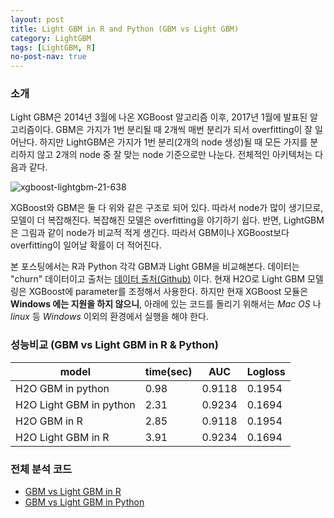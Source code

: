 ```yaml
---
layout: post
title: Light GBM in R and Python (GBM vs Light GBM)
category: LightGBM 
tags: [LightGBM, R]
no-post-nav: true
---
```


### 소개
 Light GBM은 2014년 3월에 나온 XGBoost 알고리즘 이후, 2017년 1월에 발표된 알고리즘이다. GBM은 가지가 1번 분리될 때 2개씩 매번 분리가 되서 overfitting이 잘 일어난다. 하지만 LightGBM은 가지가 1번 분리(2개의 node 생성)될 때  모든 가지를 분리하지 않고 2개의 node 중 잘 맞는 node 기준으로만 나눈다. 전체적인 아키텍처는 다음과 같다.

![xgboost-lightgbm-21-638](https://user-images.githubusercontent.com/40010529/41837711-40f64140-7899-11e8-99b6-6c487a3c58c8.jpg)

XGBoost와 GBM은 둘 다 위와 같은 구조로 되어 있다. 따라서 node가 많이 생기므로, 모델이 더 복잡해진다. 복잡해진 모델은 overfitting을 야기하기 쉽다. 반면, LightGBM은 그림과 같이 node가 비교적 적게 생긴다. 따라서 GBM이나 XGBoost보다 overfitting이 일어날 확률이 더 적어진다.  

 본 포스팅에서는 R과 Python 각각 GBM과 Light GBM을 비교해본다. 데이터는 "churn" 데이터이고 출처는 [데이터 출처(Github)](https://github.com/yhat/demo-churn-pred/blob/master/model/churn.csv) 이다. 현재 H2O로 Light GBM 모델링은 XGBoost에 parameter를 조정해서 사용한다. 하지만 현재 XGBoost 모듈은 __Windows 에는 지원을 하지 않으니__, 아래에 있는 코드를 돌리기 위해서는 _Mac OS_ 나 _linux_ 등 _Windows_ 이외의 환경에서 실행을 해야 한다. 



### 성능비교 (GBM vs Light GBM in R & Python)

| model                   | time(sec) | AUC    | Logloss |
| ----------------------- | --------- | ------ | ------- |
| H2O GBM in python       | 0.98      | 0.9118 | 0.1954  |
| H2O Light GBM in python | 2.31      | 0.9234 | 0.1694  |
| H2O GBM in R            | 2.85      | 0.9118 | 0.1954  |
| H2O Light GBM in R      | 3.91      | 0.9234 | 0.1694  |



### 전체 분석 코드

* [GBM vs Light GBM in R](https://github.com/2econsulting/2econsulting.github.io/blob/master/_posts_w_code/GBMvsLightGBM_R.r)
* [GBM vs Light GBM in Python](https://github.com/2econsulting/2econsulting.github.io/blob/master/_posts_w_code/GBMvsLightGBM_Python.py)